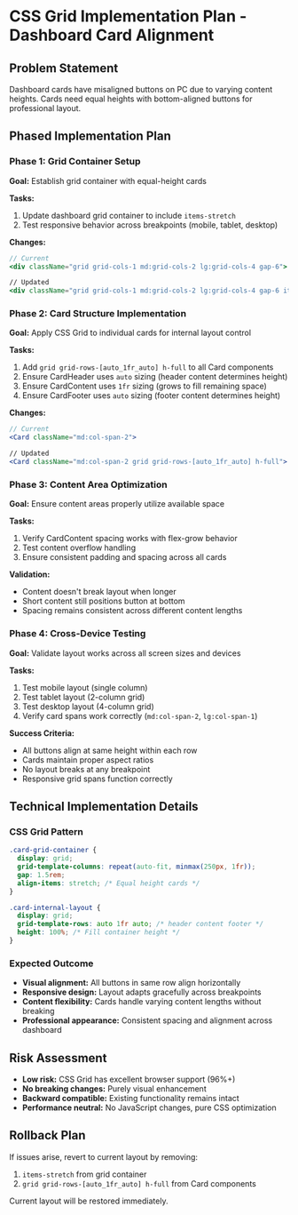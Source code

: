 # CSS Grid Implementation Plan - Dashboard Card Alignment

## Problem Statement
Dashboard cards have misaligned buttons on PC due to varying content heights. Cards need equal heights with bottom-aligned buttons for professional layout.

## Phased Implementation Plan

### Phase 1: Grid Container Setup
**Goal:** Establish grid container with equal-height cards

**Tasks:**
1. Update dashboard grid container to include `items-stretch`
2. Test responsive behavior across breakpoints (mobile, tablet, desktop)

**Changes:**
```jsx
// Current
<div className="grid grid-cols-1 md:grid-cols-2 lg:grid-cols-4 gap-6">

// Updated  
<div className="grid grid-cols-1 md:grid-cols-2 lg:grid-cols-4 gap-6 items-stretch">
```

### Phase 2: Card Structure Implementation
**Goal:** Apply CSS Grid to individual cards for internal layout control

**Tasks:**
1. Add `grid grid-rows-[auto_1fr_auto] h-full` to all Card components
2. Ensure CardHeader uses `auto` sizing (header content determines height)
3. Ensure CardContent uses `1fr` sizing (grows to fill remaining space)
4. Ensure CardFooter uses `auto` sizing (footer content determines height)

**Changes:**
```jsx
// Current
<Card className="md:col-span-2">

// Updated
<Card className="md:col-span-2 grid grid-rows-[auto_1fr_auto] h-full">
```

### Phase 3: Content Area Optimization
**Goal:** Ensure content areas properly utilize available space

**Tasks:**
1. Verify CardContent spacing works with flex-grow behavior
2. Test content overflow handling
3. Ensure consistent padding and spacing across all cards

**Validation:**
- Content doesn't break layout when longer
- Short content still positions button at bottom
- Spacing remains consistent across different content lengths

### Phase 4: Cross-Device Testing
**Goal:** Validate layout works across all screen sizes and devices

**Tasks:**
1. Test mobile layout (single column)
2. Test tablet layout (2-column grid)
3. Test desktop layout (4-column grid)
4. Verify card spans work correctly (`md:col-span-2`, `lg:col-span-1`)

**Success Criteria:**
- All buttons align at same height within each row
- Cards maintain proper aspect ratios
- No layout breaks at any breakpoint
- Responsive grid spans function correctly

## Technical Implementation Details

### CSS Grid Pattern
```css
.card-grid-container {
  display: grid;
  grid-template-columns: repeat(auto-fit, minmax(250px, 1fr));
  gap: 1.5rem;
  align-items: stretch; /* Equal height cards */
}

.card-internal-layout {
  display: grid;
  grid-template-rows: auto 1fr auto; /* header content footer */
  height: 100%; /* Fill container height */
}
```

### Expected Outcome
- **Visual alignment:** All buttons in same row align horizontally
- **Responsive design:** Layout adapts gracefully across breakpoints
- **Content flexibility:** Cards handle varying content lengths without breaking
- **Professional appearance:** Consistent spacing and alignment across dashboard

## Risk Assessment
- **Low risk:** CSS Grid has excellent browser support (96%+)
- **No breaking changes:** Purely visual enhancement
- **Backward compatible:** Existing functionality remains intact
- **Performance neutral:** No JavaScript changes, pure CSS optimization

## Rollback Plan
If issues arise, revert to current layout by removing:
1. `items-stretch` from grid container
2. `grid grid-rows-[auto_1fr_auto] h-full` from Card components

Current layout will be restored immediately.